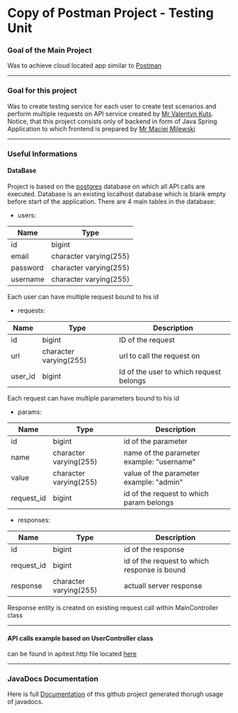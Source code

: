 # Copy of Postman Project  - Testing Unit
### Goal of the Main Project 
Was to achieve cloud located app similar to [Postman](https://www.postman.com/)  

-------------
### Goal for this project
Was to create testing service for each user to create test scenarios and perform multiple requests on API service created by [ Mr Valentyn Kuts](). Notice, that this project consists only of backend in form of Java Spring Application to which frontend is prepared by [Mr Maciej Milewski](https://github.com/MaciejMilewski)  

-------------  
### Useful Informations
#### DataBase
Project is based on the [postgres](https://www.postgresql.org/) database on which all API calls are executed.
Database is an existing localhost database which is blank empty before start of the application.
There are  4 main tables in the database:
- users:

| Name  | Type |
| ------------- | ------------- |
| id | bigint |
| email | character varying(255)  |
| password | character varying(255) |
| username | character varying(255) |

Each user can have multiple request bound to his id 
- requests:

| Name  | Type | Description |
| ------------- | ------------- |------------- |
| id | bigint | ID of the request |
| url | character varying(255) | url to call the request on |
| user_id | bigint | Id of the user to which request belongs |

Each request can have multiple parameters bound to his id
- params:

| Name | Type | Description |
| ------------- | ------------- |------------- |
| id | bigint | id of the parameter |
| name | character varying(255) | name of the parameter example: "username" |
| value | character varying(255) | value of the parameter example: "admin" |
| request_id | bigint | id of the request to which param belongs

- responses:

| Name | Type | Description |
| ------------- | ------------- |------------- |
| id | bigint | id of the response
| request_id | bigint | id of the request to which response is bound
| response | character varying(255) | actuall server response

Response entity is created on existing request call within MainController class

------------- 
#### API calls example based on UserController class
can be found in apitest.http file located [here](https://github.com/gottomy2/PostmanCopy/blob/master/src/main/java/edu/pjatk/postman/apitest.http)


-------------  
### JavaDocs Documentation
Here is full [Documentation](https://gottomy2.github.io/postmanCopyDoc/) of this github project generated thorugh usage of javadocs.  




